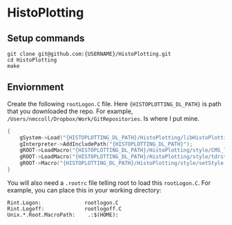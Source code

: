 # HistoPlotting

## Setup commands
```Shell
git clone git@github.com:{USERNAME}/HistoPlotting.git 
cd HistoPlotting
make
```
## Enviornment
Create the following `rootLogon.C` file.  Here `{HISTOPLOTTING_DL_PATH}` is path that you downloaded the repo. For example,  `/Users/nmccoll/Dropbox/Work/GitRepositories`. Is where I put mine.

```C++
{
    gSystem->Load("{HISTOPLOTTING_DL_PATH}/HistoPlotting/libHistoPlotting.so");
    gInterpreter->AddIncludePath("{HISTOPLOTTING_DL_PATH}");
    gROOT->LoadMacro("{HISTOPLOTTING_DL_PATH}/HistoPlotting/style/CMS_lumi.C");
    gROOT->LoadMacro("{HISTOPLOTTING_DL_PATH}/HistoPlotting/style/tdrstyle.C");
    gROOT->Macro("{HISTOPLOTTING_DL_PATH}/HistoPlotting/style/setStyle.C");
}
```  

You will also need a `.rootrc` file telling root to load this `rootLogon.C`.  For example, you can place this in your working directory:  

```Shell
Rint.Logon:              rootlogon.C
Rint.Logoff:             rootlogoff.C
Unix.*.Root.MacroPath:    .:$(HOME):
```
